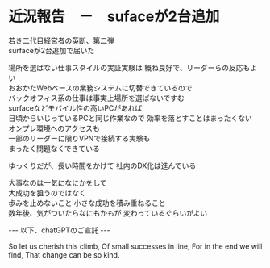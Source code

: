 # 近況報告　－　sufaceが2台追加

若き二代目経営者の英断、第二弾  
surfaceが2台追加で届いた  

場所を選ばない仕事スタイルの実証実験は
概ね良好で、リーダーらの反応もよい  
おおかたWebベースの業務システムに切替できているので  
バックオフィス系の仕事は事実上場所を選ばないですむ  
surfaceなどモバイル性の高いPCがあれば  
日頃からいじっているPCと同じ作業なので
効率を落とすことはまったくない  
オンプレ環境へのアクセスも  
一部のリーダーに限りVPNで接続する実験も  
まったく問題なくできている

ゆっくりだが、長い時間をかけて
社内のDX化は進んでいる  

大事なのは一気になにかをして  
大成功を狙うのではなく  
歩みを止めないこと 
小さな成功を積み重ねること  
数年後、気がついたらなにもかもが
変わっているぐらいがよい  

--- 以下、chatGPTのご宣託 ---

So let us cherish this climb,
Of small successes in line,
For in the end we will find,
That change can be so kind.